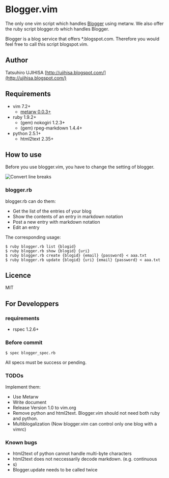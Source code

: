 # Blogger.vim

The only one vim script which handles [Blogger](http://www.blogger.com/) using metarw. We also offer the ruby script blogger.rb which handles Blogger.

Blogger is a blog service that offers \*.blogspot.com. Therefore you would feel free to call this script blogspot.vim.

## Author

Tatsuhiro UJIHISA [http://ujihisa.blogspot.com/](http://ujihisa.blogspot.com/)

## Requirements

* vim 7.2+
  * [metarw 0.0.3+](http://www.vim.org/scripts/script.php?script_id=2335)
* ruby 1.9.2+
  * (gem) nokogiri 1.2.3+
  * (gem) rpeg-markdown 1.4.4+
* python 2.5.1+
  * html2text 2.35+

## How to use

Before you use blogger.vim, you have to change the setting of blogger.

![Convert line breaks](http://gyazo.com/7c8b02a1a3e41fb665347323bf4fab84.png)

### blogger.rb

blogger.rb can do them:

* Get the list of the entries of your blog
* Show the contents of an entry in markdown notation
* Post a new entry with markdown notation
* Edit an entry

The corresponding usage:

    $ ruby blogger.rb list {blogid}
    $ ruby blogger.rb show {blogid} {uri}
    $ ruby blogger.rb create {blogid} {email} {password} < aaa.txt
    $ ruby blogger.rb update {blogid} {uri} {email} {password} < aaa.txt

## Licence

MIT

## For Developpers

### requirements

* rspec 1.2.6+

### Before commit

    $ spec blogger_spec.rb

All specs must be success or pending.

### TODOs

Implement them:

* Use Metarw
* Write document
* Release Version 1.0 to vim.org
* Remove python and html2text. Blogger.vim should not need both ruby and python.
* Multiblogalization (Now blogger.vim can control only one blog with a vimrc)

### Known bugs

* html2text of python cannot handle multi-byte characters
* html2text does not neccessarily decode markdown. (e.g. continuous <li>s)
* Blogger.update needs to be called twice
